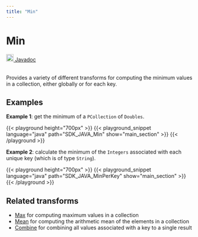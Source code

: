 ```yaml
---
title: "Min"
---
```

<!--
Licensed under the Apache License, Version 2.0 (the "License");
you may not use this file except in compliance with the License.
You may obtain a copy of the License at

http://www.apache.org/licenses/LICENSE-2.0

Unless required by applicable law or agreed to in writing, software
distributed under the License is distributed on an "AS IS" BASIS,
WITHOUT WARRANTIES OR CONDITIONS OF ANY KIND, either express or implied.
See the License for the specific language governing permissions and
limitations under the License.
-->
# Min
<table align="left">
    <a target="_blank" class="button"
        href="https://beam.apache.org/releases/javadoc/current/index.html?org/apache/beam/sdk/transforms/Min.html">
      <img src="/images/logos/sdks/java.png" width="20px" height="20px"
           alt="Javadoc" />
     Javadoc
    </a>
</table>
<br><br>

Provides a variety of different transforms for computing the minimum
values in a collection, either globally or for each key.

## Examples

**Example 1**: get the minimum of a `PCollection` of `Doubles`.

{{< playground height="700px" >}}
{{< playground_snippet language="java" path="SDK_JAVA_Min" show="main_section" >}}
{{< /playground >}}

**Example 2**: calculate the minimum of the `Integers` associated
with each unique key (which is of type `String`).

{{< playground height="700px" >}}
{{< playground_snippet language="java" path="SDK_JAVA_MinPerKey" show="main_section" >}}
{{< /playground >}}

## Related transforms
* [Max](/documentation/transforms/java/aggregation/max)
  for computing maximum values in a collection
* [Mean](/documentation/transforms/java/aggregation/mean)
  for computing the arithmetic mean of the elements in a collection
* [Combine](/documentation/transforms/java/aggregation/combine)
  for combining all values associated with a key to a single result
